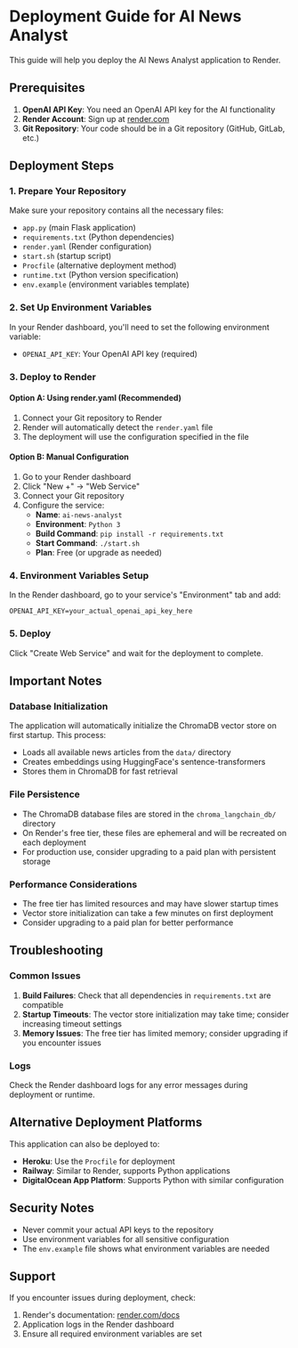 # Deployment Guide for AI News Analyst

This guide will help you deploy the AI News Analyst application to Render.

## Prerequisites

1. **OpenAI API Key**: You need an OpenAI API key for the AI functionality
2. **Render Account**: Sign up at [render.com](https://render.com)
3. **Git Repository**: Your code should be in a Git repository (GitHub, GitLab, etc.)

## Deployment Steps

### 1. Prepare Your Repository

Make sure your repository contains all the necessary files:
- `app.py` (main Flask application)
- `requirements.txt` (Python dependencies)
- `render.yaml` (Render configuration)
- `start.sh` (startup script)
- `Procfile` (alternative deployment method)
- `runtime.txt` (Python version specification)
- `env.example` (environment variables template)

### 2. Set Up Environment Variables

In your Render dashboard, you'll need to set the following environment variable:

- `OPENAI_API_KEY`: Your OpenAI API key (required)

### 3. Deploy to Render

#### Option A: Using render.yaml (Recommended)

1. Connect your Git repository to Render
2. Render will automatically detect the `render.yaml` file
3. The deployment will use the configuration specified in the file

#### Option B: Manual Configuration

1. Go to your Render dashboard
2. Click "New +" → "Web Service"
3. Connect your Git repository
4. Configure the service:
   - **Name**: `ai-news-analyst`
   - **Environment**: `Python 3`
   - **Build Command**: `pip install -r requirements.txt`
   - **Start Command**: `./start.sh`
   - **Plan**: Free (or upgrade as needed)

### 4. Environment Variables Setup

In the Render dashboard, go to your service's "Environment" tab and add:

```
OPENAI_API_KEY=your_actual_openai_api_key_here
```

### 5. Deploy

Click "Create Web Service" and wait for the deployment to complete.

## Important Notes

### Database Initialization

The application will automatically initialize the ChromaDB vector store on first startup. This process:
- Loads all available news articles from the `data/` directory
- Creates embeddings using HuggingFace's sentence-transformers
- Stores them in ChromaDB for fast retrieval

### File Persistence

- The ChromaDB database files are stored in the `chroma_langchain_db/` directory
- On Render's free tier, these files are ephemeral and will be recreated on each deployment
- For production use, consider upgrading to a paid plan with persistent storage

### Performance Considerations

- The free tier has limited resources and may have slower startup times
- Vector store initialization can take a few minutes on first deployment
- Consider upgrading to a paid plan for better performance

## Troubleshooting

### Common Issues

1. **Build Failures**: Check that all dependencies in `requirements.txt` are compatible
2. **Startup Timeouts**: The vector store initialization may take time; consider increasing timeout settings
3. **Memory Issues**: The free tier has limited memory; consider upgrading if you encounter issues

### Logs

Check the Render dashboard logs for any error messages during deployment or runtime.

## Alternative Deployment Platforms

This application can also be deployed to:
- **Heroku**: Use the `Procfile` for deployment
- **Railway**: Similar to Render, supports Python applications
- **DigitalOcean App Platform**: Supports Python with similar configuration

## Security Notes

- Never commit your actual API keys to the repository
- Use environment variables for all sensitive configuration
- The `env.example` file shows what environment variables are needed

## Support

If you encounter issues during deployment, check:
1. Render's documentation: [render.com/docs](https://render.com/docs)
2. Application logs in the Render dashboard
3. Ensure all required environment variables are set
